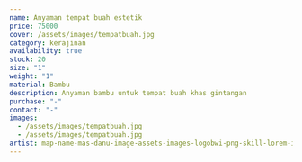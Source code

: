 ```yaml
---
name: Anyaman tempat buah estetik
price: 75000
cover: /assets/images/tempatbuah.jpg
category: kerajinan
availability: true
stock: 20
size: "1"
weight: "1"
material: Bambu
description: Anyaman bambu untuk tempat buah khas gintangan
purchase: "-"
contact: "-"
images:
  - /assets/images/tempatbuah.jpg
  - /assets/images/tempatbuah.jpg
artist: map-name-mas-danu-image-assets-images-logobwi-png-skill-lorem-ipsum-description-lorem-ipsum-contact-083122773774
---
```

